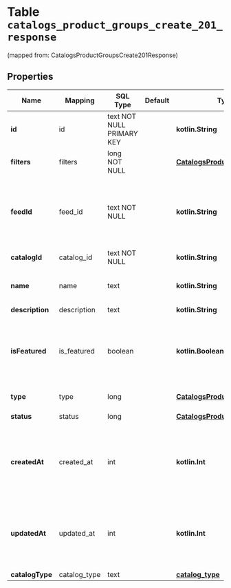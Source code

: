 
# Table `catalogs_product_groups_create_201_response`
(mapped from: CatalogsProductGroupsCreate201Response)

## Properties
Name | Mapping | SQL Type | Default | Type | Description | Notes
---- | ------- | -------- | ------- | ---- | ----------- | -----
**id** | id | text NOT NULL PRIMARY KEY |  | **kotlin.String** | ID of the catalog product group. | 
**filters** | filters | long NOT NULL |  | [**CatalogsProductGroupFilters**](CatalogsProductGroupFilters.md) |  |  [foreignkey]
**feedId** | feed_id | text NOT NULL |  | **kotlin.String** | id of the catalogs feed belonging to this catalog product group | 
**catalogId** | catalog_id | text NOT NULL |  | **kotlin.String** |  | 
**name** | name | text |  | **kotlin.String** | Name of catalog product group |  [optional]
**description** | description | text |  | **kotlin.String** |  |  [optional]
**isFeatured** | is_featured | boolean |  | **kotlin.Boolean** | boolean indicator of whether the product group is being featured or not |  [optional]
**type** | type | long |  | [**CatalogsProductGroupType**](CatalogsProductGroupType.md) |  |  [optional] [foreignkey]
**status** | status | long |  | [**CatalogsProductGroupStatus**](CatalogsProductGroupStatus.md) |  |  [optional] [foreignkey]
**createdAt** | created_at | int |  | **kotlin.Int** | Unix timestamp in seconds of when catalog product group was created. |  [optional]
**updatedAt** | updated_at | int |  | **kotlin.Int** | Unix timestamp in seconds of last time catalog product group was updated. |  [optional]
**catalogType** | catalog_type | text |  | [**catalog_type**](#CatalogType) |  |  [optional]














